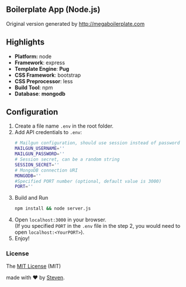 ## Boilerplate App (Node.js)  
Original version generated by http://megaboilerplate.com

## Highlights
- **Platform:** node
- **Framework**: express
- **Template Engine**: **Pug** 
- **CSS Framework**: bootstrap
- **CSS Preprocessor**: less
- **Build Tool**: npm
- **Database**: **mongodb**

## Configuration
1. Create a file name `.env` in the root folder.
2. Add API credentials to `.env`:
   ```bash
   # Mailgun configuration, should use session instead of password
   MAILGUN_USERNAME=''
   MAILGUN_PASSWORD=''
   # Session secret, can be a random string
   SESSION_SECRET=''
   # MongoDB connection URI
   MONGODB=''
   #Specified PORT number (optional, default value is 3000)
   PORT=''
   ```
3. Build and Run
   ```bash
   npm install && node server.js
   ```
4. Open `localhost:3000` in your browser.    
   (If you specified `PORT` in the `.env` file in the step 2, you would need to open `localhost:<YourPORT>`).
5. Enjoy!

### License
The [MIT License](https://github.com/sahat/megaboilerplate/blob/master/LICENSE) (MIT)

made with &#x2764; by [Steven](https://github.com/iamstevendao).